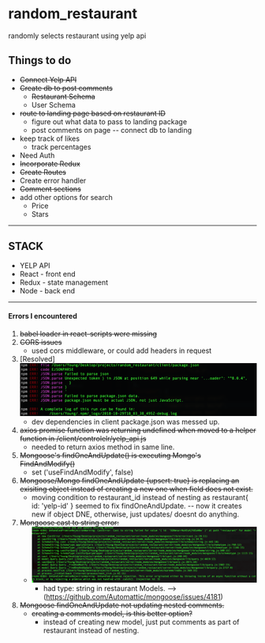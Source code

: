 # random_restaurant
randomly selects restaurant using yelp api

## Things to do
* ~~Connect Yelp API~~
* ~~Create db to post comments~~
  * ~~Restaurant Schema~~
  * User Schema
* ~~route to landing page based on restaurant ID~~
  * figure out what data to pass to landing package
  * post comments on page -- connect db to landing
* keep track of likes
  * track percentages
* Need Auth
* ~~Incorporate Redux~~
* ~~Create Routes~~
* Create error handler
* ~~Comment sections~~
* add other options for search
  * Price
  * Stars


---------------------------------------------------
## STACK
* YELP API
* React - front end
* Redux - state management
* Node - back end


--------------------------------------------------
#### Errors I encountered
1. ~~babel loader in react-scripts were missing~~
2. ~~CORS issues~~
    * used cors middleware, or could add headers in request
3. [Resolved] ![npm error message Package issues](./error_pics/npmError.png)
    * dev dependencies in client package.json was messed up.
4. ~~axios promise function was returning undefined when moved to a helper function in /client/controlelr/yelp_api.js~~
    * needed to return axios method in same line.
5. ~~Mongoose's findOneAndUpdate() is executing Mongo's FindAndModify()~~
    * set ('useFindAndModify', false)
6. ~~Mongoose/Mongo findOneAndUpdate {upsert: true} is replacing an exisiting object instead of creating a new one when field does not exist.~~
    * moving condition to restaurant_id instead of nesting as restaurant{
      id: 'yelp-id'
    } seemed to fix findOneAndUpdate. -- now it creates new if object DNE, otherwise, just updates/ doesnt do anything.
7. ~~Mongoose cast to string error:~~
    * ![cast to stringError](./error_pics/mongoose_unhandeledPromiseRejectionError.png)
        * had type: string in restaurant Models. --> (https://github.com/Automattic/mongoose/issues/4181)
8. ~~Mongoose findOneAndUpdate not updating nested comments.~~
    * ~~creating a comments model, is this better option?~~
        * instead of creating new model, just put comments as part of restaurant instead of nesting.
